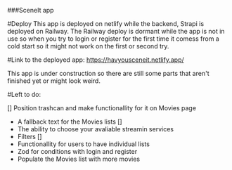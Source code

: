 ###SceneIt app

#Deploy
This app is deployed on netlify while the backend, Strapi is deployed on Railway. The Railway deploy is dormant while the app is not in use so when you try to login or register for the first time it comess from a cold start so it might not work on the first or second try.

#Link to the deployed app:
https://havyousceneit.netlify.app/

This app is under construction so there are still some parts that aren't finished yet or might look weird.

#Left to do:

[] Position trashcan and make functionallity for it on Movies page

- A fallback text for the Movies lists []
- The ability to choose your avaliable streamin services
- Filters []
- Functionallity for users to have individual lists
- Zod for conditions with login and register
- Populate the Movies list with more movies
